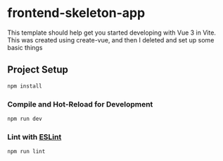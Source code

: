 # frontend-skeleton-app

This template should help get you started developing with Vue 3 in Vite. This was created using create-vue, and then I deleted and set up some basic things

## Project Setup

```sh
npm install
```

### Compile and Hot-Reload for Development

```sh
npm run dev
```

### Lint with [ESLint](https://eslint.org/)

```sh
npm run lint
```
